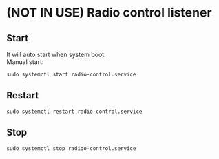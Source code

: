 # (NOT IN USE) Radio control listener

## Start
It will auto start when system boot.\
Manual start:

    sudo systemctl start radio-control.service

## Restart
    sudo systemctl restart radio-control.service

## Stop
    sudo systemctl stop radiqo-control.service
